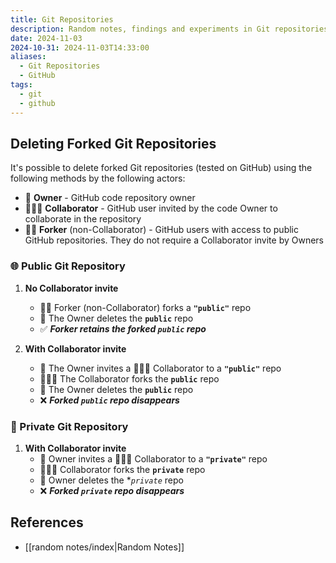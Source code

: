 ```yaml
---
title: Git Repositories
description: Random notes, findings and experiments in Git repositories
date: 2024-11-03
2024-10-31: 2024-11-03T14:33:00
aliases:
  - Git Repositories
  - GitHub
tags:
  - git
  - github
---
```

## Deleting Forked Git Repositories

It's possible to delete forked Git repositories (tested on GitHub) using the following methods by the following actors:

- 🤵 **Owner** - GitHub code repository owner
- 🧑‍🤝‍🧑 **Collaborator** - GitHub user invited by the code Owner to collaborate in the repository
- 🧑‍💻 **Forker** (non-Collaborator) - GitHub users with access to public GitHub repositories. They do not require a Collaborator invite by Owners

### 🌐 Public Git Repository

1. **No Collaborator invite**
   - 🧑‍💻 Forker (non-Collaborator) forks a **`"public"`** repo
   - 🤵 The Owner deletes the **`public`** repo
   - ✅ ***Forker retains the forked `public` repo***

2. **With Collaborator invite**
   - 🤵 The Owner invites a 🧑‍🤝‍🧑 Collaborator to a **`"public"`** repo
   - 🧑‍🤝‍🧑 The Collaborator forks the **`public`** repo
   - 🤵 The Owner deletes the **`public`** repo
   - ❌ ***Forked `public` repo disappears***

### 🚫 Private Git Repository

1. **With Collaborator invite**
   - 🤵 Owner invites a 🧑‍🤝‍🧑 Collaborator to a **`"private"`** repo
   - 🧑‍🤝‍🧑 Collaborator forks the **`private`** repo
   - 🤵 Owner deletes the **`private`* repo
   - ❌ ***Forked `private` repo disappears***

## References
- [[random notes/index|Random Notes]]